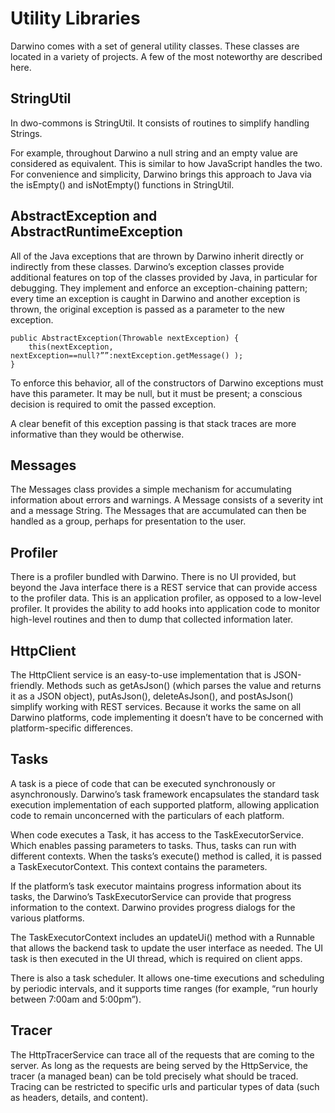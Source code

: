 # Utility Libraries

Darwino comes with a set of general utility classes. These classes are located in a variety of projects. A few of the most noteworthy are described here.

## StringUtil
In dwo-commons is StringUtil. It consists of routines to simplify handling Strings.

For example, throughout Darwino a null string and an empty value are considered as equivalent. This is similar to how JavaScript handles the two. For convenience and simplicity, Darwino brings this approach to Java via the isEmpty() and isNotEmpty() functions in StringUtil.

## AbstractException and AbstractRuntimeException 
All of the Java exceptions that are thrown by Darwino inherit directly or indirectly from these classes. Darwino’s exception classes provide additional features on top of the classes provided by Java, in particular for debugging.  They implement and enforce an exception-chaining pattern; every time an exception is caught in Darwino and another exception is thrown, the original exception is passed as a parameter to the new exception.

```
public AbstractException(Throwable nextException) {
	this(nextException, nextException==null?””:nextException.getMessage() );
}
```

To enforce this behavior, all of the constructors of Darwino exceptions must have this parameter. It may be null, but it must be present; a conscious decision is required to omit the passed exception.

A clear benefit of this exception passing is that stack traces are more informative than they would be otherwise.

## Messages
The Messages class provides a simple mechanism for accumulating information about errors and warnings. A Message consists of a severity int and a message String. The Messages that are accumulated can then be handled as a group, perhaps for presentation to the user.

## Profiler
There is a profiler bundled with Darwino. There is no UI provided, but beyond the Java interface there is a REST service that can provide access to the profiler data. This is an application profiler, as opposed to a low-level profiler. It provides the ability to add hooks into application code to monitor high-level routines and then to dump that collected information later. 

## HttpClient
The HttpClient service is an easy-to-use implementation that is JSON-friendly. Methods such as getAsJson() (which parses the value and returns it as a JSON object), putAsJson(), deleteAsJson(), and postAsJson() simplify working with REST services. Because it works the same on all Darwino platforms, code implementing it doesn’t have to be concerned with platform-specific differences.

## Tasks
A task is a piece of code that can be executed synchronously or asynchronously. Darwino’s task framework encapsulates the standard task execution implementation of each supported platform, allowing application code to remain unconcerned with the particulars of each platform.

When code executes a Task, it has access to the TaskExecutorService. Which enables passing parameters to tasks. Thus, tasks can run with different contexts. When the tasks’s execute() method is called, it is passed a TaskExecutorContext. This context contains the parameters.

If the platform’s task executor maintains progress information about its tasks, the Darwino’s TaskExecutorService can provide that progress information to the context. Darwino provides progress dialogs for the various platforms.

The TaskExecutorContext includes an updateUi() method with a Runnable that allows the backend task to update the user interface as needed. The UI task is then executed in the UI thread, which is required on client apps.

There is also a task scheduler. It allows one-time executions and scheduling by periodic intervals, and it supports time ranges (for example, “run hourly between 7:00am and 5:00pm”).

## Tracer
The HttpTracerService can trace all of the requests that are coming to the server. As long as the requests are being served by the HttpService, the tracer (a managed bean) can be told precisely what should be traced. Tracing can be restricted to specific urls and particular types of data (such as headers, details, and content).
